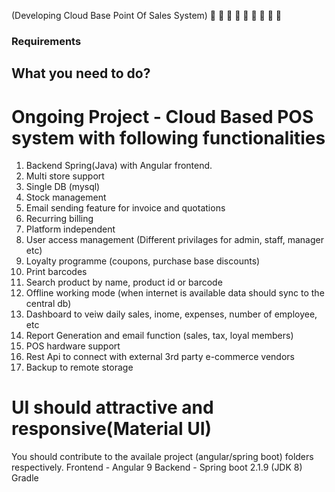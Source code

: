 (Developing Cloud Base Point Of Sales System)
:stars: :stars: :stars: :stars: :stars: :stars: :stars: :stars: :stars:
### Requirements

## What you need to do?
# Ongoing Project - Cloud Based POS system with following functionalities
1. Backend Spring(Java) with Angular frontend.
2. Multi store support
3. Single DB (mysql)
4. Stock management
5. Email sending feature for invoice and quotations
6. Recurring billing
7. Platform independent
9. User access management (Different privilages for admin, staff, manager etc)
10. Loyalty programme (coupons, purchase base discounts)
11. Print barcodes
12. Search product by name, product id or barcode
13. Offline working mode (when internet is available data should sync to the central db)
14. Dashboard to veiw daily sales, inome, expenses, number of employee, etc
15. Report Generation and email function (sales, tax, loyal members)
16. POS hardware support
17. Rest Api to connect with external 3rd party e-commerce vendors
18. Backup to remote storage

# UI should attractive and responsive(Material UI)

You should contribute to the availale project (angular/spring boot) folders respectively.
Frontend - Angular 9
Backend - Spring boot 2.1.9 (JDK 8) Gradle
